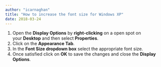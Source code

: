 ```yaml
---
author: "icarnaghan"
title: "How to increase the font size for Windows XP"
date: 2018-03-24
---
```


1. Open the **Display Options** by **right-clicking** on a open spot on your **Desktop** and then select **Properties**.
2. Click on the **Appearance Tab**.
3. In the **Font Size dropdown box** select the appropriate font size.
4. Once satisfied click on **OK** to save the changes and close the **Display Options**.
